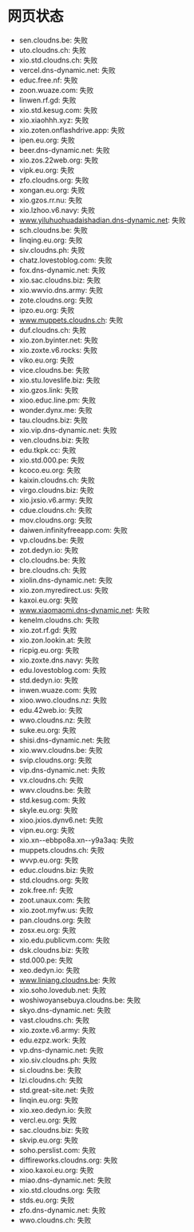 # 网页状态
- sen.cloudns.be: 失败
- uto.cloudns.ch: 失败
- xio.std.cloudns.ch: 失败
- vercel.dns-dynamic.net: 失败
- educ.free.nf: 失败
- zoon.wuaze.com: 失败
- linwen.rf.gd: 失败
- xio.std.kesug.com: 失败
- xio.xiaohhh.xyz: 失败
- xio.zoten.onflashdrive.app: 失败
- ipen.eu.org: 失败
- beer.dns-dynamic.net: 失败
- xio.zos.22web.org: 失败
- vipk.eu.org: 失败
- zfo.cloudns.org: 失败
- xongan.eu.org: 失败
- xio.gzos.rr.nu: 失败
- xio.lzhoo.v6.navy: 失败
- www.yiluhuohuadaishadian.dns-dynamic.net: 失败
- sch.cloudns.be: 失败
- linqing.eu.org: 失败
- siv.cloudns.ph: 失败
- chatz.lovestoblog.com: 失败
- fox.dns-dynamic.net: 失败
- xio.sac.cloudns.biz: 失败
- xio.wwvio.dns.army: 失败
- zote.cloudns.org: 失败
- ipzo.eu.org: 失败
- www.muppets.cloudns.ch: 失败
- duf.cloudns.ch: 失败
- xio.zon.byinter.net: 失败
- xio.zoxte.v6.rocks: 失败
- viko.eu.org: 失败
- vice.cloudns.be: 失败
- xio.stu.loveslife.biz: 失败
- xio.gzos.link: 失败
- xioo.educ.line.pm: 失败
- wonder.dynx.me: 失败
- tau.cloudns.biz: 失败
- xio.vip.dns-dynamic.net: 失败
- ven.cloudns.biz: 失败
- edu.tkpk.cc: 失败
- xio.std.000.pe: 失败
- kcoco.eu.org: 失败
- kaixin.cloudns.ch: 失败
- virgo.cloudns.biz: 失败
- xio.jxsio.v6.army: 失败
- cdue.cloudns.ch: 失败
- mov.cloudns.org: 失败
- daiwen.infinityfreeapp.com: 失败
- vp.cloudns.be: 失败
- zot.dedyn.io: 失败
- clo.cloudns.be: 失败
- bre.cloudns.ch: 失败
- xiolin.dns-dynamic.net: 失败
- xio.zon.myredirect.us: 失败
- kaxoi.eu.org: 失败
- www.xiaomaomi.dns-dynamic.net: 失败
- kenelm.cloudns.ch: 失败
- xio.zot.rf.gd: 失败
- xio.zon.lookin.at: 失败
- ricpig.eu.org: 失败
- xio.zoxte.dns.navy: 失败
- edu.lovestoblog.com: 失败
- std.dedyn.io: 失败
- inwen.wuaze.com: 失败
- xioo.wwo.cloudns.nz: 失败
- edu.42web.io: 失败
- wwo.cloudns.nz: 失败
- suke.eu.org: 失败
- shisi.dns-dynamic.net: 失败
- xio.wwv.cloudns.be: 失败
- svip.cloudns.org: 失败
- vip.dns-dynamic.net: 失败
- vx.cloudns.ch: 失败
- wwv.cloudns.be: 失败
- std.kesug.com: 失败
- skyle.eu.org: 失败
- xioo.jxios.dynv6.net: 失败
- vipn.eu.org: 失败
- xio.xn--ebbpo8a.xn--y9a3aq: 失败
- muppets.cloudns.ch: 失败
- wvvp.eu.org: 失败
- educ.cloudns.biz: 失败
- std.cloudns.org: 失败
- zok.free.nf: 失败
- zoot.unaux.com: 失败
- xio.zoot.myfw.us: 失败
- pan.cloudns.org: 失败
- zosx.eu.org: 失败
- xio.edu.publicvm.com: 失败
- dsk.cloudns.biz: 失败
- std.000.pe: 失败
- xeo.dedyn.io: 失败
- www.liniang.cloudns.be: 失败
- xio.soho.lovedub.net: 失败
- woshiwoyansebuya.cloudns.be: 失败
- skyo.dns-dynamic.net: 失败
- vast.cloudns.ch: 失败
- xio.zoxte.v6.army: 失败
- edu.ezpz.work: 失败
- vp.dns-dynamic.net: 失败
- xio.siv.cloudns.ph: 失败
- si.cloudns.be: 失败
- lzi.cloudns.ch: 失败
- std.great-site.net: 失败
- linqin.eu.org: 失败
- xio.xeo.dedyn.io: 失败
- vercl.eu.org: 失败
- sac.cloudns.biz: 失败
- skvip.eu.org: 失败
- soho.perslist.com: 失败
- diffireworks.cloudns.org: 失败
- xioo.kaxoi.eu.org: 失败
- miao.dns-dynamic.net: 失败
- xio.std.cloudns.org: 失败
- stds.eu.org: 失败
- zfo.dns-dynamic.net: 失败
- wwo.cloudns.ch: 失败
